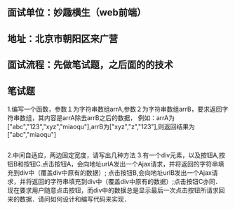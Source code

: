 ## 面试单位：妙趣横生（web前端）
## 地址：北京市朝阳区来广营
## 面试流程：先做笔试题，之后面的的技术
## 笔试题
1.编写一个函数，参数１为字符串数组arrA,参数２为字符串数组arrB，要求返回字符串数组，其内容是arrA除去arrB之后的数据，
例如：arrA为["abc","123","xyz","miaoqu"],arrB为["xyz","z","123"],则返回结果为["abc","miaoqu"]
```js

```
2.中间自适应，两边固定宽度，请写出几种方法
3.有一个div元素，以及按钮A,按钮B和按钮C.点击按钮A，会向地址urlA发出一个Ajax请求，并将返回的字符串填充到div中（覆盖div中原有的数据）;
点击按钮B,会向地址urlB发出一个Ajax请求，并将返回的字符串填充到div中（覆盖div中原有的数据）;点击按钮C亦同．
现在要求用户随意点击按钮，而div中的数据总是显示最后一次点击按钮所请求回来的数据．请问如何设计和编写代码来实现．
